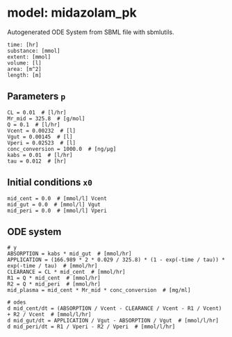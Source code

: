 # model: midazolam_pk
Autogenerated ODE System from SBML file with sbmlutils.
```
time: [hr]
substance: [mmol]
extent: [mmol]
volume: [l]
area: [m^2]
length: [m]
```

## Parameters `p`
```
CL = 0.01  # [l/hr] 
Mr_mid = 325.8  # [g/mol] 
Q = 0.1  # [l/hr] 
Vcent = 0.00232  # [l] 
Vgut = 0.00145  # [l] 
Vperi = 0.02523  # [l] 
conc_conversion = 1000.0  # [ng/µg] 
kabs = 0.01  # [l/hr] 
tau = 0.012  # [hr] 
```

## Initial conditions `x0`
```
mid_cent = 0.0  # [mmol/l] Vcent
mid_gut = 0.0  # [mmol/l] Vgut
mid_peri = 0.0  # [mmol/l] Vperi
```

## ODE system
```
# y
ABSORPTION = kabs * mid_gut  # [mmol/hr]
APPLICATION = (166.989 * 2 * 0.029 / 325.8) * (1 - exp(-time / tau)) * exp(-time / tau)  # [mmol/hr]
CLEARANCE = CL * mid_cent  # [mmol/hr]
R1 = Q * mid_cent  # [mmol/hr]
R2 = Q * mid_peri  # [mmol/hr]
mid_plasma = mid_cent * Mr_mid * conc_conversion  # [mg/ml]

# odes
d mid_cent/dt = (ABSORPTION / Vcent - CLEARANCE / Vcent - R1 / Vcent) + R2 / Vcent  # [mmol/l/hr]
d mid_gut/dt = APPLICATION / Vgut - ABSORPTION / Vgut  # [mmol/l/hr]
d mid_peri/dt = R1 / Vperi - R2 / Vperi  # [mmol/l/hr]
```